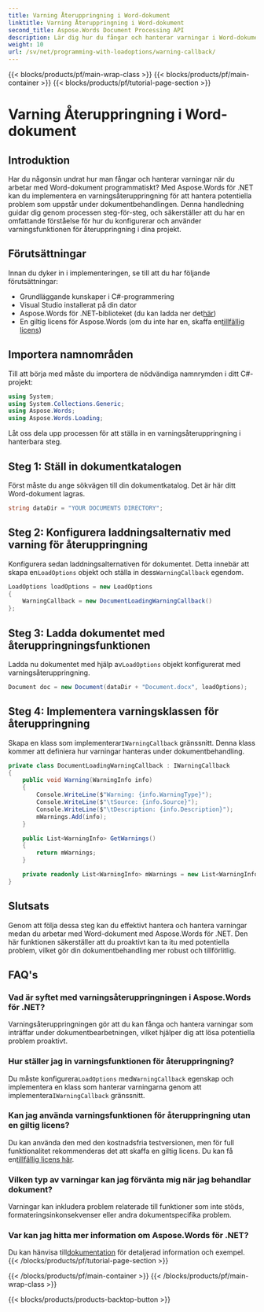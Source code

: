 ```yaml
---
title: Varning Återuppringning i Word-dokument
linktitle: Varning Återuppringning i Word-dokument
second_title: Aspose.Words Document Processing API
description: Lär dig hur du fångar och hanterar varningar i Word-dokument med Aspose.Words för .NET med vår steg-för-steg-guide. Säkerställ robust dokumentbehandling.
weight: 10
url: /sv/net/programming-with-loadoptions/warning-callback/
---
```


{{< blocks/products/pf/main-wrap-class >}}
{{< blocks/products/pf/main-container >}}
{{< blocks/products/pf/tutorial-page-section >}}

# Varning Återuppringning i Word-dokument

## Introduktion

Har du någonsin undrat hur man fångar och hanterar varningar när du arbetar med Word-dokument programmatiskt? Med Aspose.Words för .NET kan du implementera en varningsåteruppringning för att hantera potentiella problem som uppstår under dokumentbehandlingen. Denna handledning guidar dig genom processen steg-för-steg, och säkerställer att du har en omfattande förståelse för hur du konfigurerar och använder varningsfunktionen för återuppringning i dina projekt.

## Förutsättningar

Innan du dyker in i implementeringen, se till att du har följande förutsättningar:

- Grundläggande kunskaper i C#-programmering
- Visual Studio installerat på din dator
-  Aspose.Words för .NET-biblioteket (du kan ladda ner det[här](https://releases.aspose.com/words/net/))
-  En giltig licens för Aspose.Words (om du inte har en, skaffa en[tillfällig licens](https://purchase.aspose.com/temporary-license/))

## Importera namnområden

Till att börja med måste du importera de nödvändiga namnrymden i ditt C#-projekt:

```csharp
using System;
using System.Collections.Generic;
using Aspose.Words;
using Aspose.Words.Loading;
```

Låt oss dela upp processen för att ställa in en varningsåteruppringning i hanterbara steg.

## Steg 1: Ställ in dokumentkatalogen

Först måste du ange sökvägen till din dokumentkatalog. Det är här ditt Word-dokument lagras.

```csharp
string dataDir = "YOUR DOCUMENTS DIRECTORY";
```

## Steg 2: Konfigurera laddningsalternativ med varning för återuppringning

 Konfigurera sedan laddningsalternativen för dokumentet. Detta innebär att skapa en`LoadOptions` objekt och ställa in dess`WarningCallback` egendom.

```csharp
LoadOptions loadOptions = new LoadOptions
{
    WarningCallback = new DocumentLoadingWarningCallback()
};
```

## Steg 3: Ladda dokumentet med återuppringningsfunktionen

 Ladda nu dokumentet med hjälp av`LoadOptions` objekt konfigurerat med varningsåteruppringning.

```csharp
Document doc = new Document(dataDir + "Document.docx", loadOptions);
```

## Steg 4: Implementera varningsklassen för återuppringning

 Skapa en klass som implementerar`IWarningCallback` gränssnitt. Denna klass kommer att definiera hur varningar hanteras under dokumentbehandling.

```csharp
private class DocumentLoadingWarningCallback : IWarningCallback
{
    public void Warning(WarningInfo info)
    {
        Console.WriteLine($"Warning: {info.WarningType}");
        Console.WriteLine($"\tSource: {info.Source}");
        Console.WriteLine($"\tDescription: {info.Description}");
        mWarnings.Add(info);
    }

    public List<WarningInfo> GetWarnings()
    {
        return mWarnings;
    }

    private readonly List<WarningInfo> mWarnings = new List<WarningInfo>();
}
```

## Slutsats

Genom att följa dessa steg kan du effektivt hantera och hantera varningar medan du arbetar med Word-dokument med Aspose.Words för .NET. Den här funktionen säkerställer att du proaktivt kan ta itu med potentiella problem, vilket gör din dokumentbehandling mer robust och tillförlitlig.

## FAQ's

### Vad är syftet med varningsåteruppringningen i Aspose.Words för .NET?
Varningsåteruppringningen gör att du kan fånga och hantera varningar som inträffar under dokumentbearbetningen, vilket hjälper dig att lösa potentiella problem proaktivt.

### Hur ställer jag in varningsfunktionen för återuppringning?
 Du måste konfigurera`LoadOptions` med`WarningCallback` egenskap och implementera en klass som hanterar varningarna genom att implementera`IWarningCallback` gränssnitt.

### Kan jag använda varningsfunktionen för återuppringning utan en giltig licens?
 Du kan använda den med den kostnadsfria testversionen, men för full funktionalitet rekommenderas det att skaffa en giltig licens. Du kan få en[tillfällig licens här](https://purchase.aspose.com/temporary-license/).

### Vilken typ av varningar kan jag förvänta mig när jag behandlar dokument?
Varningar kan inkludera problem relaterade till funktioner som inte stöds, formateringsinkonsekvenser eller andra dokumentspecifika problem.

### Var kan jag hitta mer information om Aspose.Words för .NET?
 Du kan hänvisa till[dokumentation](https://reference.aspose.com/words/net/) för detaljerad information och exempel.
{{< /blocks/products/pf/tutorial-page-section >}}

{{< /blocks/products/pf/main-container >}}
{{< /blocks/products/pf/main-wrap-class >}}

{{< blocks/products/products-backtop-button >}}
